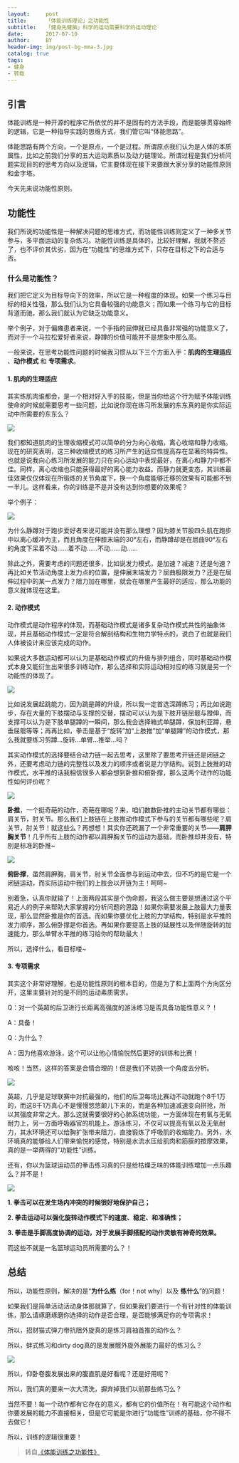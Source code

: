 ```yaml
---
layout:     post
title:      「体能训练理论」之功能性
subtitle:   「健身先健脑」科学的运动需要科学的运动理论
date:       2017-07-10
author:     BY
header-img: img/post-bg-mma-3.jpg
catalog: true
tags:
- 健身 
- 转载 
---
```



## 引言

体能训练是一种开源的程序它所依仗的并不是固有的方法手段，而是能够贯穿始终的逻辑，它是一种指导实践的思维方式，我们管它叫“体能思路”。

体能思路有两个方向，一个是原点，一个是过程。所谓原点我们认为是人体的本质属性，比如之前我们分享的五大运动素质以及动力链理论。所谓过程是我们分析问题实现目的的思考方向以及逻辑，它主要体现在接下来要跟大家分享的功能性原则和金字塔。

今天先来说功能性原则。

## 功能性


我们所说的功能性是一种解决问题的思维方式，而功能性训练则定义了一种多关节参与，多平面运动的复杂练习。功能性训练是具体的，比较好理解，我就不赘述了，也不评价其优劣，因为在“功能性”的思维方式下，只存在目标之下的合适与否。

### 什么是功能性？

我们把它定义为目标导向下的效率，所以它是一种程度的体现。如果一个练习与目标的相关性强，那么我们认为它具备较强的功能意义；而如果一个练习与它的目标背道而驰，那么我们就认为它缺乏功能意义。

举个例子，对于偏瘫患者来说，一个手指的屈伸就已经具备非常强的功能意义了，而对于一个马拉松爱好者来说，静蹲的价值可能并不是想象中那么高。

一般来说，在思考功能性问题的时候我习惯从以下三个方面入手：**肌肉的生理适应** 、**动作模式** 和 **专项需求**。

#### 1. 肌肉的生理适应

其实练肌肉谁都会，是一个相对好入手的技能，但是当你给这个行为赋予体能训练使命的时候就需要思考一些问题，比如说你现在练习所发展的东东真的是你实际运动中所需要的东东么？

![](https://ws1.sinaimg.cn/large/006tKfTcgy1fhg24pm22dj30e709474v.jpg)

我们都知道肌肉的生理收缩模式可以简单的分为向心收缩，离心收缩和静力收缩。现在的研究表明，这三种收缩模式的练习所产生的适应性提高存在显著的特异性。也就是说我向心练习所发展的能力只在向心运动中表现最好，在离心和静力中都不佳。同样，离心收缩也只能获得最好的离心能力收益。而静力就更变态，其训练最佳效果仅仅体现在所锻炼的关节角度下，换一个角度能够迁移的效果有可能都不到一半儿。这样看来，你的训练是不是并没有达到你想要的效果呢？

举个例子：

![](https://ws1.sinaimg.cn/large/006tKfTcgy1fhg251pmatj30go0b5q5d.jpg)

为什么静蹲对于跑步爱好者来说可能并没有那么理想？因为膝关节股四头肌在跑步中以离心缓冲为主，而且角度在伸膝末端的30°左右，而静蹲却是在屈曲90°左右的角度下呆着不动……着不动……不动……动……

除此之外，需要考虑的问题还很多，比如说发力模式，是加速？减速？还是匀速？再比如关节活动角度上发力点的位置，是伸展末端发力？屈曲极限发力？还是在屈伸过程中的某一点发力？阻力加在哪里，就会在哪里产生最好的适应，那么功能的意义就体现在这里。

#### 2. 动作模式

动作模式是动作程序的体现，而基础动作模式是诸多复杂动作模式共性的抽象体现，并且基础动作模式一定是符合解剖结构和生物力学特点的，说白了也就是我们人体被设计来应该完成的动作。

如果说大多数运动都可以认为是基础动作模式的升级与排列组合，同时基础动作模式本身又能衍生出来很多训练动作，那么选择和实际运动相对应的练习就是另一个功能性的体现了。

![](https://ws2.sinaimg.cn/large/006tKfTcgy1fhg25l7ep2j30g609o0ue.jpg)

比如说发展起跳能力，因为跳是蹲的升级，所以我一定首选深蹲练习；再比如说跑步，存在大量的下肢摆动与支撑的交替，摆动可以认为是下肢开链屈髋与蹬伸，而支撑可以认为是下肢单腿蹲的一瞬间，那么我会选择箱式单腿蹲，保加利亚蹲，悬垂屈髋等等；再再比如，拳击是基于“旋转”加“上肢推”加“单腿蹲”的动作模式，那么我就要练习剪蹲...旋转...单臂...推举...吗？

其实动作模式的选择要结合动力链一起去思考，这里除了要思考开链还是闭链之外，还要考虑动力链的完整性以及发力的顺序或者说是力学结构。说到上肢推的动作模式，水平推的话我相信很多人都会想到卧推和俯卧撑，那么这两个动作的功能性如何评价呢？

![](https://ws2.sinaimg.cn/large/006tKfTcgy1fhg26a2ve0j30go0ce76n.jpg)

**卧推**，一个挺奇葩的动作，奇葩在哪呢？来，咱们数数卧推的主动关节都有哪些：肩关节，肘关节。那么我们上肢链在上肢推动作模式下参与的关节都有哪些呢？肩关节，肘关节！就这些么？再想想！其实你还疏漏了一个非常重要的关节——**肩胛胸关节**！几乎所有上肢的动作都以肩胛胸关节的运动为基础，而卧推却并没有，特别是标准的卧推~

![](https://ws4.sinaimg.cn/large/006tKfTcgy1fhg26h6oejj30go09lwgj.jpg)

**俯卧撑**，虽然肩胛胸，肩关节，肘关节全面参与到运动中去，但不巧的是它是一个闭链运动，而实际运动中我们的上肢会以开链为主！呵呵~

别着急，认真你就输了！上面两段其实是个伪命题，我这么做主要是想通过这个平易近人的例子来帮助大家掌握的分析问题的思路！如果你需要发展上肢最大力量表现，那么显然卧推是你的首选。而如果你要优化上肢的力学结构，特别是水平推的发力顺序，那么俯卧撑是你首选。再如果你要提高上肢的延展性以及伴随旋转的加速能力，那么单臂水平推的练习给你的帮助最大！

所以，选择什么，看目标喽~

#### 3. 专项需求

其实这个非常好理解，也是功能性原则的根本目的，但是为了和上面两个方向区分开，这里主要针对的是不同的运动素质需求。

Q：对一个英超的后卫进行长距离高强度的游泳练习是否具备功能性意义？！

A：具备！

Q：为什么？

A：因为他喜欢游泳，这个可以让他心情愉悦然后更好的训练和比赛！

咳咳！当然，这样的答案是合情合理的！但是我们不妨换一个角度去分析。

![](https://ws2.sinaimg.cn/large/006tKfTcgy1fhg26rdi6vj30go0b4goo.jpg)

英超，几乎是足球联赛中对抗最强的，他们的后卫每场比赛动不动就跑个8千1万的，而这8千1万真心不是慢慢悠悠颠儿下来的，而是各种加速减速变向拼抢，所以其强度非常之大。那么这就需要很好的心肺系统功能，一方面体现在有氧与无氧耐力上，另一方面呼吸器官的机能上。游泳练习，不仅可以提高有氧以及无氧耐力，其水环境还可以给胸扩张带来阻力，直接锻炼了呼吸肌的收缩能力。另外，水环境真的能够给人们带来愉悦的感觉，特别是水流水压给肌肉和筋膜的按摩效果，真的是一举两得的“功能性”训练。

还有，你以为篮球运动员的拳击练习真的只是给枯燥乏味的体能训练增加一点乐趣么？并不是！

![](https://ws2.sinaimg.cn/large/006tKfTcgy1fhg276m81pj31h50rgtbv.jpg)

**1. 拳击可以在发生场内冲突的时候很好地保护自己；**

**2. 拳击运动可以强化旋转动作模式下的速度、稳定、和准确性；**

**3. 拳击是手脚高度协调的运动，对于发展手脚搭配的动作灵敏有神奇的效果。**

而这些不就是一名篮球运动员所需要的么？！

## 总结

所以，功能性原则，解决的是“**为什么练**（for！not why）以及 **练什么**”的问题！

如果我们是简单活动活动身体那就算了，但如果我们要进行一个有针对性的体能训练，那么请琢磨琢磨你选择的动作是否合理，是否能够满足你的专项需求！

所以，招财猫式弹力带抗阻外旋真的是练习肩袖首推的动作么？

所以，蚌式练习和dirty dog真的是发展髋外旋外展能力最好的练习么？

![](https://ws2.sinaimg.cn/large/006tKfTcgy1fhg28jvnhqj30dw099q3z.jpg)

所以，仰卧卷腹发展出来的腹直肌是好看呢？还是好用呢？

所以，我们真的要来一次大清洗，摒弃掉我们以前那些练习么？

当然不要！每一个动作都有它存在的意义，都有它的价值所在！有可能这个动作和你要发展的能力不直接相关，但是它可能是你进行“功能性”训练的基础，你不得不去做它！

所以，训练的逻辑很重要！

>转自[《体能训练之功能性》](https://zhuanlan.zhihu.com/p/20786373)
